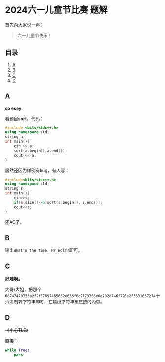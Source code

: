 # 2024六一儿童节比赛 题解
首先向大家说一声：

> 六一儿童节快乐！

## 目录
1. [A](#a)
2. [B](#b)
3. [C](#c)
4. [D](#d)
## A
**so esey.**

看题目**sort**，代码：
```cpp
#include <bits/stdc++.h>
using namespace std;
string a;
int main(){
	cin >> a;
	sort(a.begin(),a.end());
	cout << a;
}
```
居然还因为样例有bug，有人写：
```cpp
#include<bits/stdc++.h>
using namespace std;
string s;
int main(){
    cin>>s;
    if(s.size()<=6)sort(s.begin(), s.end());
    cout<<s;
}
```
还AC了。
## B
输出`What's the time, Mr Wolf?`即可。
## C
~~**好难啊。**~~

大哥/大姐，把那个`68747470733a2f2f67697465652e636f6d2f73756e6e792d746f776e2f3631657274`十六进制转字符串即可，在输出字符串里链接的内容。
## D
~~《小心TLE》~~

直接：
```python
while True:
    pass
```
